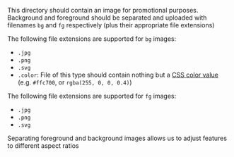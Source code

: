This directory should contain an image for promotional purposes.
Background and foreground should be separated and uploaded with filenames `bg` and `fg` respectively (plus their appropriate file extensions)

The following file extensions are supported for `bg` images:

- `.jpg`
- `.png`
- `.svg`
- `.color`: File of this type should contain nothing but a [CSS color value](https://developer.mozilla.org/en-US/docs/Web/CSS/color_value#Values) (e.g. `#ffc700`, or `rgba(255, 0, 0, 0.4)`)

The following file extensions are supported for `fg` images:

- `.jpg`
- `.png`
- `.svg`

Separating foreground and background images allows us to adjust features to different aspect ratios
